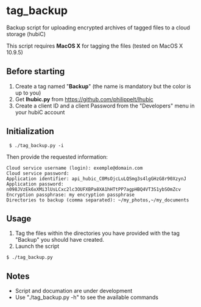 # tag_backup
Backup script for uploading encrypted archives of tagged files to a cloud storage (hubiC)

This script requires **MacOS X** for tagging the files (tested on MacOS X 10.9.5)

## Before starting
1. Create a tag named "**Backup**" (the name is mandatory but the color is up to you)
2. Get **lhubic.py** from https://github.com/philippelt/lhubic
3. Create a client ID and a client Password from the "Developers" menu in your hubiC account

## Initialization
```
 $ ./tag_backup.py -i
```
Then provide the requested information:
```
Cloud service username (login): exemple@domain.com
Cloud service password: 
Application identifier: api_hubic_C0MsOjcLuLQSmg3s4lgGHzG8r90XzynJ
Application password: n098JVzEk6xXMi3lUsLCxc2lc3OUFXBPa8XA1hHTtPP7agpHBQ4VT3S1ybSOmZcv
Encryption passphrase: my encryption passphrase
Directories to backup (comma separated): ~/my_photos,~/my_documents
```

## Usage
1. Tag the files within the directories you have provided with the tag "Backup" you should have created.
2. Launch the script
```
$ ./tag_backup.py
```

## Notes
- Script and documation are under development
- Use "./tag_backup.py -h" to see the available commands
